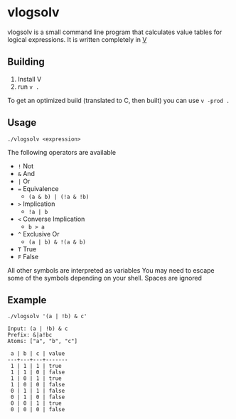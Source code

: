 # vlogsolv

vlogsolv is a small command line program that calculates value tables for logical expressions.
It is written completely in [V](https://github.com/vlang/v)

## Building

1. Install V
2. run `v .`

To get an optimized build (translated to C, then built) you can use `v -prod .`

## Usage

`./vlogsolv <expression>`

The following operators are available

- `!` Not
- `&` And
- `|` Or
- `=` Equivalence
  - `(a & b) | (!a & !b)`
- `>` Implication
  - `!a | b`
- `<` Converse Implication
  - `b > a`
- `^` Exclusive Or
  - `(a | b) & !(a & b)`
- `T` True
- `F` False

All other symbols are interpreted as variables
You may need to escape some of the symbols depending on your shell. Spaces are ignored

## Example

`./vlogsolv '(a | !b) & c'`

```none
Input: (a | !b) & c
Prefix: &|a!bc
Atoms: ["a", "b", "c"]

 a | b | c | value
---+---+---+-------
 1 | 1 | 1 | true
 1 | 1 | 0 | false
 1 | 0 | 1 | true
 1 | 0 | 0 | false
 0 | 1 | 1 | false
 0 | 1 | 0 | false
 0 | 0 | 1 | true
 0 | 0 | 0 | false
```
